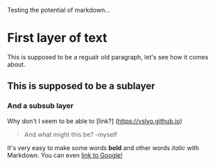 Testing the potential of markdown...

# First layer of text

This is supposed to be a regualr old paragraph, let's see how it comes about.

## This is supposed to be a sublayer
### And a subsub layer

Why don't I seem to be able to [link?] (https://vslyo.github.io)

> And what might this be?
> -myself

It's very easy to make some words **bold** and other words *italic* with Markdown. You can even [link to Google!](http://google.com)
